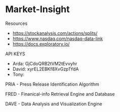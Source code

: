 # Market-Insight
Resources
- https://stockanalysis.com/actions/splits/
- https://www.nasdaq.com/nasdaq-data-link
- https://docs.exploratory.io/

API KEYS
- Arda: GjCdoQRB2tVM2tEvvyhr
- David: xyrEL2EBKf8XvGzp1YdA
- Tony:

PRIA - Press Release Identification Algorithm

FRED - Finanical-info Retrieval Engine and Database

DAVE - Data Analysis and Visualization Engine  
